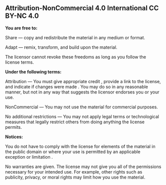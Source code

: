 ## Attribution-NonCommercial 4.0 International CC BY-NC 4.0

**You are free to:**

Share — copy and redistribute the material in any medium or format.

Adapt — remix, transform, and build upon the material.

The licensor cannot revoke these freedoms as long as you follow the license terms.

**Under the following terms:**

Attribution — You must give appropriate credit , provide a link to the license, and indicate if changes were made . You may do so in any reasonable manner,
but not in any way that suggests the licensor endorses you or your use.

NonCommercial — You may not use the material for commercial purposes.

No additional restrictions — You may not apply legal terms or technological measures that legally restrict others from doing anything the license permits.

**Notices:**

You do not have to comply with the license for elements of the material in the public domain or where your use is permitted by an applicable exception or limitation .

No warranties are given. The license may not give you all of the permissions necessary for your intended use. For example, other rights such as publicity, privacy, or moral rights may limit how you use the material.
